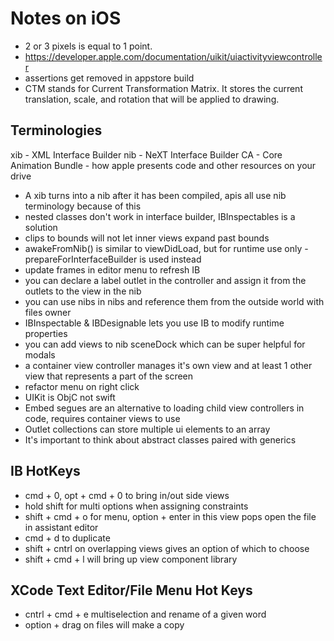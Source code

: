 # Notes on iOS

- 2 or 3 pixels is equal to 1 point.
- https://developer.apple.com/documentation/uikit/uiactivityviewcontroller
- assertions get removed in appstore build
- CTM stands for Current Transformation Matrix.  It stores the current translation, scale, and rotation that will be applied to drawing.

## Terminologies
xib - XML Interface Builder
nib - NeXT Interface Builder
CA - Core Animation
Bundle - how apple presents code and other resources on your drive
- A xib turns into a nib after it has been compiled, apis all use nib terminology because of this
- nested classes don't work in interface builder, IBInspectables is a solution
- clips to bounds will not let inner views expand past bounds
- awakeFromNib() is similar to viewDidLoad, but for runtime use only - prepareForInterfaceBuilder is used instead
- update frames in editor menu to refresh IB
- you can declare a label outlet in the controller and assign it from the outlets to the view in the nib
- you can use nibs in nibs and reference them from the outside world with files owner
- IBInspectable & IBDesignable lets you use IB to modify runtime properties
- you can add views to nib sceneDock which can be super helpful for modals
- a container view controller manages it's own view and at least 1 other view that represents a part of the screen
- refactor menu on right click
- UIKit is ObjC not swift
- Embed segues are an alternative to loading child view controllers in code, requires container views to use
- Outlet collections can store multiple ui elements to an array
- It's important to think about abstract classes paired with generics

## IB HotKeys 
- cmd + 0, opt + cmd + 0 to bring in/out side views
- hold shift for multi options when assigning constraints
- shift + cmd + o for menu, option + enter in this view pops open the file in assistant editor
- cmd + d to duplicate
- shift + cntrl on overlapping views gives an option of which to choose 
- shift + cmd + l will bring up view component library

## XCode Text Editor/File Menu Hot Keys
- cntrl + cmd + e multiselection and rename of a given word
- option + drag on files will make a copy